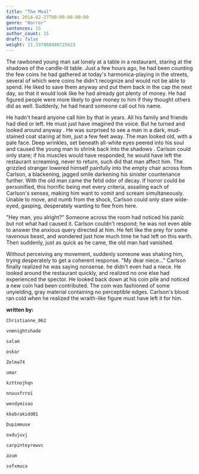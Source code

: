 ```yaml
---
title: "The Meal"
date: 2014-02-27T00:00:00-08:00
genre: "Horror"
sentences: 15
author_count: 15
draft: false
weight: 11.337868480725623
---
```



The rawboned young man sat lonely at a table in a restaurant, staring at the shadows of the candle-lit table. Just a few hours ago, he had been counting the few coins he had gathered at today's harmonica-playing in the streets, several of which were coins he didn't recognize and would not be able to spend. He liked to save them anyway and put them back in the cap the next day, so that it would look like he had already got plenty of money. He had figured people were more likely to give money to him if they thought others did as well. Suddenly, he had heard someone call out his name.

He hadn't heard anyone call him by that in years. All his family and friends had died or left. He must just have imagined the voice.
But he turned and looked around anyway
. He was surprised to see a man in a dark, mud-stained coat staring at him, just a few feet away. The man looked old, with a pale face.
Deep wrinkles, set beneath all-white eyes peered into his soul and caused the young man to shrink back into the shadows
. Carlson could only stare; if his muscles would have responded, he would have left the restaurant screaming, never to return, such did that man affect him.
The grizzled stranger lowered himself painfully into the empty chair across from Carlson, a blackening, jagged smile darkening his sinister countenance further. With the old man came the fetid odor of decay.
If horror could be personified, this horrific being met every criteria, assailing each of Carlson's senses, making him want to vomit and scream simultaneously.
Unable to move, and numb from the shock, Carlson could only stare wide-eyed, gasping, desperately wanting to flee from here.

&quot;Hey man, you alright?&quot; Someone across the room had noticed his panic but not what had caused it.
Carlson couldn't respond; he was not even able to answer the anxious query directed at him. He felt like the prey for some ravenous beast, and wondered just how much time he had left on this earth. Then suddenly, just as quick as he came, the old man had vanished.

Without perceiving any movement, suddenly someone was shaking him, trying desperately to get a coherent response.
&quot;My dear niece...&quot; Carlson finally realized he was saying nonsense. he didn't even had a niece.
He looked around the restaurant quickly, and realized no one else had experienced the spector. He looked back down at his coin pile and noticed a new coin had been contributed.
The coin was fashioned of some unyielding, gray material containing no perceptible edges. Carlson's blood ran cold when he realized the wraith-like figure must have left it for him.

**written by:**

`Christianne_062`

`vnmnightshade`

`salam`

`oskar`

`Zelma74`

`umar`

`kzttnojhqn`

`nnuuxfrroi`

`wendymisao`

`kkobrakidd01`

`Dupimmuse`

`oxdujuvj`

`carpinteyrowvc`

`azum`

`sofxmuca`

